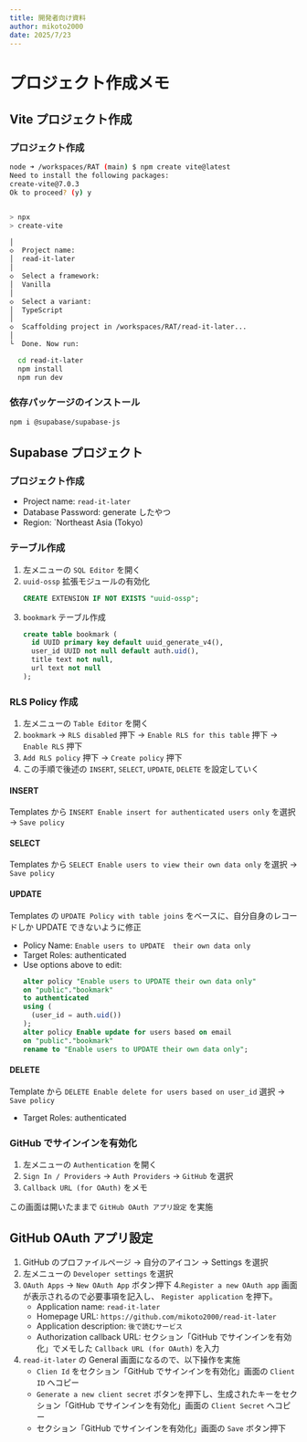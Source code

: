 ```yaml
---
title: 開発者向け資料
author: mikoto2000
date: 2025/7/23
---
```


# プロジェクト作成メモ

## Vite プロジェクト作成

### プロジェクト作成

```sh
node ➜ /workspaces/RAT (main) $ npm create vite@latest
Need to install the following packages:
create-vite@7.0.3
Ok to proceed? (y) y


> npx
> create-vite

│
◇  Project name:
│  read-it-later
│
◇  Select a framework:
│  Vanilla
│
◇  Select a variant:
│  TypeScript
│
◇  Scaffolding project in /workspaces/RAT/read-it-later...
│
└  Done. Now run:

  cd read-it-later
  npm install
  npm run dev
```

### 依存パッケージのインストール

```sh
npm i @supabase/supabase-js
```


## Supabase プロジェクト

### プロジェクト作成

- Project name: `read-it-later`
- Database Password: generate したやつ
- Region: `Northeast Asia (Tokyo)

### テーブル作成

1. 左メニューの `SQL Editor` を開く
2. `uuid-ossp` 拡張モジュールの有効化
   ```sql
   CREATE EXTENSION IF NOT EXISTS "uuid-ossp";
   ```
3. `bookmark` テーブル作成
   ```sql
   create table bookmark (
     id UUID primary key default uuid_generate_v4(),
     user_id UUID not null default auth.uid(),
     title text not null,
     url text not null
   );
   ```

### RLS Policy 作成

1. 左メニューの `Table Editor` を開く
2. `bookmark` -> `RLS disabled` 押下 -> `Enable RLS for this table` 押下 -> `Enable RLS` 押下
3. `Add RLS policy` 押下 -> `Create policy` 押下
4. この手順で後述の `INSERT`, `SELECT`, `UPDATE`, `DELETE` を設定していく

#### INSERT

Templates から `INSERT Enable insert for authenticated users only` を選択 -> `Save policy`

#### SELECT

Templates から `SELECT Enable users to view their own data only` を選択 -> `Save policy`

#### UPDATE

Templates の `UPDATE Policy with table joins` をベースに、自分自身のレコードしか UPDATE できないように修正

- Policy Name: `Enable users to UPDATE  their own data only`
- Target Roles: authenticated
- Use options above to edit:
  ```sql
  alter policy "Enable users to UPDATE their own data only"
  on "public"."bookmark"
  to authenticated
  using (
    (user_id = auth.uid())
  );
  alter policy Enable update for users based on email
  on "public"."bookmark"
  rename to "Enable users to UPDATE their own data only";
  ```

#### DELETE

Template から `DELETE Enable delete for users based on user_id` 選択 -> `Save policy`

- Target Roles: authenticated

### GitHub でサインインを有効化

1. 左メニューの `Authentication` を開く
2. `Sign In / Providers` -> `Auth Providers` -> `GitHub` を選択
3. `Callback URL (for OAuth)` をメモ

この画面は開いたままで `GitHub OAuth アプリ設定` を実施


## GitHub OAuth アプリ設定

1. GitHub のプロファイルページ -> 自分のアイコン -> Settings を選択
2. 左メニューの `Developer settings` を選択
3. `OAuth Apps` -> `New OAuth App` ボタン押下
4.`Register a new OAuth app` 画面が表示されるので必要事項を記入し、 `Register application` を押下。
    - Application name: `read-it-later`
    - Homepage URL: `https://github.com/mikoto2000/read-it-later`
    - Application description: `後で読むサービス`
    - Authorization callback URL: セクション「GitHub でサインインを有効化」でメモした `Callback URL (for OAuth)` を入力
5. `read-it-later` の General 画面になるので、以下操作を実施
    - `Clien Id` をセクション「GitHub でサインインを有効化」画面の `Client ID` へコピー
    - `Generate a new client secret` ボタンを押下し、生成されたキーをセクション「GitHub でサインインを有効化」画面の `Client Secret` へコピー
    - セクション「GitHub でサインインを有効化」画面の `Save` ボタン押下

